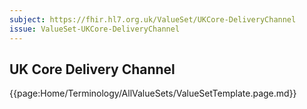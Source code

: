 ```yaml
---
subject: https://fhir.hl7.org.uk/ValueSet/UKCore-DeliveryChannel
issue: ValueSet-UKCore-DeliveryChannel
---
```

## UK Core Delivery Channel

{{page:Home/Terminology/AllValueSets/ValueSetTemplate.page.md}}